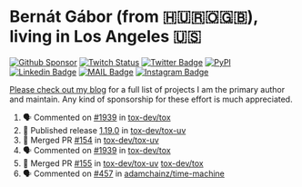 # Bernát Gábor (from 🇭🇺🇷🇴🇬🇧), living in Los Angeles 🇺🇸

[![Github Sponsor](https://img.shields.io/static/v1?label=Sponsor&message=%E2%9D%A4&logo=GitHub&link=https://github.com/sponsors/gaborbernat&style=flat-square)](https://github.com/sponsors/gaborbernat)
[![Twitch Status](https://img.shields.io/twitch/status/gaborbernat?style=flat-square)](https://www.twitch.tv/gaborbernat)
[![Twitter Badge](https://img.shields.io/badge/-@gjbernat-1ca0f1?style=flat-square&labelColor=1ca0f1&logo=twitter&logoColor=white&link=https://twitter.com/gjbernat)](https://twitter.com/gjbernat)
[![PyPI](https://img.shields.io/badge/-gaborbernat-0073b7?style=flat-square&logo=Python&logoColor=white&link=https://pypi.org/user/gaborbernat/)](https://pypi.org/user/gaborbernat/)
[![Linkedin Badge](https://img.shields.io/badge/-gaborbernat-blue?style=flat-square&logo=Linkedin&logoColor=white&link=https://www.linkedin.com/in/gaborbernat/)](https://www.linkedin.com/in/gaborbernat/)
[![MAIL Badge](https://img.shields.io/badge/-gaborjbernat@gmail.com-c14438?style=flat-square&logo=Gmail&logoColor=white&link=mailto:gaborjbernat@gmail.com)](mailto:gaborjbernat@gmail.com)
[![Instagram Badge](https://img.shields.io/badge/-@gabor__bernat-845EC2?style=flat-square&labelColor=white&logo=Instagram&link=https://instagram.com/gabor_bernat/)](https://instagram.com/gabor_bernat)

[Please check out my blog](https://bernat.tech/about/) for a full list of projects I am the primary author and maintain.
Any kind of sponsorship for these effort is much appreciated.

<!--START_SECTION:activity-->

1. 🗣 Commented on [#1939](https://github.com/tox-dev/tox/issues/1939#issuecomment-2597154816) in [tox-dev/tox](https://github.com/tox-dev/tox)
2. 🚀 Published release [1.19.0](https://github.com/tox-dev/tox-uv/releases/tag/1.19.0) in [tox-dev/tox-uv](https://github.com/tox-dev/tox-uv)
3. 🎉 Merged PR [#154](https://github.com/tox-dev/tox-uv/pull/154) in [tox-dev/tox-uv](https://github.com/tox-dev/tox-uv)
4. 🗣 Commented on [#1939](https://github.com/tox-dev/tox/issues/1939#issuecomment-2597139478) in [tox-dev/tox](https://github.com/tox-dev/tox)
5. 🎉 Merged PR [#155](https://github.com/tox-dev/tox-uv/pull/155) in [tox-dev/tox-uv](https://github.com/tox-dev/tox-uv)
   [tox-dev/tox](https://github.com/tox-dev/tox)
5. 🗣 Commented on [#457](https://github.com/adamchainz/time-machine/pull/457#issuecomment-2197730644) in
[adamchainz/time-machine](https://github.com/adamchainz/time-machine)
<!--END_SECTION:activity-->
